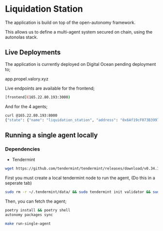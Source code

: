 # Liquidation Station

The application is build on top of the open-autonomy framework.

This allows us to define a multi-agent system secured on chain, using the autonolas stack.


## Live Deployments

The application is currently deployed on Digital Ocean pending deployment to;

app.propel.valory.xyz

Live endpoints are available for the frontend;

```bash
[frontend](165.22.80.193:3000)
```

And for the 4 agents;

```bash
curl @165.22.80.193:8000
{"state": {"name": "liquidation_station", "address": "0x6Af19cF073B399740Bc664bb7E908099f222E306", "round": "prepare_liquidation_transactions_behaviour"}}
```


## Running a single agent locally


### Dependencies
- Tendermint
```bash
wget https://github.com/tendermint/tendermint/releases/download/v0.34.11/tendermint_0.34.11_linux_amd64.tar.gz
```



First you must create a local tendermint node to run the agent, (Do this in a seperate tab)
```bash
sudo rm -r ~/.tendermint/data/ && sudo tendermint init validator && sudo cp -r /root/.tendermint ~/  && sudo chown -R (whoami):(whoami) ~/.tendermint
```
Then, you can fetch the agent;

```bash
poetry install && poetry shell
autonomy packages sync
```

```bash
make run-single-agent
```



